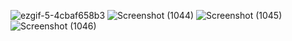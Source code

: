 ![ezgif-5-4cbaf658b3](https://github.com/Elaf24/Web-Assignment-Product-Management-/assets/110555263/31e11016-ea6c-4aa4-b53d-534e4461679b)
![Screenshot (1044)](https://github.com/Elaf24/Web-Assignment-Product-Management-/assets/110555263/7bb7fb27-cfe0-40df-a65f-048446465d23)
![Screenshot (1045)](https://github.com/Elaf24/Web-Assignment-Product-Management-/assets/110555263/012e32c9-c136-4a21-9083-a0eef4c817e4)
![Screenshot (1046)](https://github.com/Elaf24/Web-Assignment-Product-Management-/assets/110555263/ee0530f6-5d24-4cea-b2d4-fe789a546c98)

